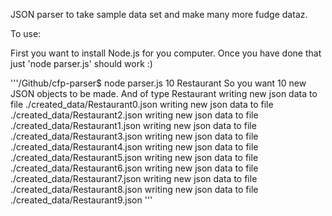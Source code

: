 JSON parser to take sample data set and make many more fudge dataz.

To use:

First you want to install Node.js for you computer. Once you have done that just 'node parser.js' should work :)


'''/Github/cfp-parser$ node parser.js 10 Restaurant
So you want  10 new JSON objects to be made.
 And of type  Restaurant
writing new json data to file ./created_data/Restaurant0.json
writing new json data to file ./created_data/Restaurant2.json
writing new json data to file ./created_data/Restaurant1.json
writing new json data to file ./created_data/Restaurant3.json
writing new json data to file ./created_data/Restaurant4.json
writing new json data to file ./created_data/Restaurant5.json
writing new json data to file ./created_data/Restaurant6.json
writing new json data to file ./created_data/Restaurant7.json
writing new json data to file ./created_data/Restaurant8.json
writing new json data to file ./created_data/Restaurant9.json
'''
